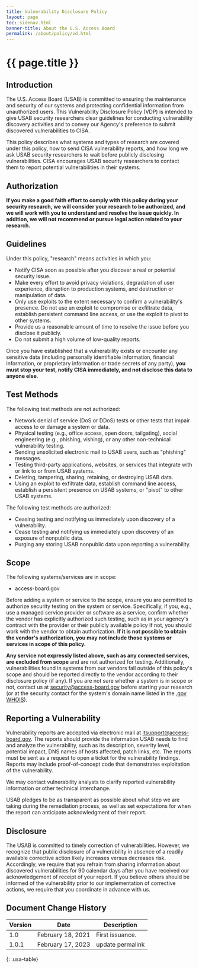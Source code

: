 ```yaml
---
title: Vulnerability Disclosure Policy
layout: page
toc: sidenav.html
banner-title: About the U.S. Access Board
permalink: /about/policy/vd.html
---
```


# {{ page.title }}

## Introduction

The U.S. Access Board (USAB) is committed to ensuring the maintenance and security of our systems and protecting confidential information from unauthorized users.
This Vulnerability Disclosure Policy (VDP) is intended to give USAB security researchers clear guidelines for conducting vulnerability discovery activities and
to convey our Agency's preference to submit discovered vulnerabilities to CISA.

This policy describes what systems and types of research are covered under this policy, how to send CISA vulnerability reports, and how long we ask USAB security
researchers to wait before publicly disclosing vulnerabilities. CISA encourages USAB security researchers to contact them to report potential vulnerabilities in their systems.

## Authorization

**If you make a good faith effort to comply with this policy during your security research, we will consider your research to be authorized, and we will work with you to understand and resolve the issue quickly.  In addition, we will not recommend or pursue legal action related to your research.**

## Guidelines

Under this policy, "research" means activities in which you:

- Notify CISA soon as possible after you discover a real or potential security issue.
- Make every effort to avoid privacy violations, degradation of user experience, disruption to production systems, and destruction or manipulation of data.
- Only use exploits to the extent necessary to confirm a vulnerability's presence.  Do not use an exploit to compromise or exfiltrate data, establish persistent command line access, or use the exploit to pivot to other systems.
- Provide us a reasonable amount of time to resolve the issue before you disclose it publicly.
- Do not submit a high volume of low-quality reports.

Once you have established that a vulnerability exists or encounter any sensitive data (including personally identifiable information, financial information,
or proprietary information or trade secrets of any party), **you must stop your test, notify CISA immediately, and not disclose this data to anyone else**.

## Test Methods

The following test methods are not authorized:

- Network denial of service (DoS or DDoS) tests or other tests that impair access to or damage a system or data.
- Physical testing (e.g., office access, open doors, tailgating), social engineering (e.g., phishing, vishing), or any other non-technical vulnerability testing.
- Sending unsolicited electronic mail to USAB users, such as "phishing" messages.
- Testing third-party applications, websites, or services that integrate with or link to or from USAB systems.
- Deleting, tampering, sharing, retaining, or destroying USAB data.
- Using an exploit to exfiltrate data, establish command line access, establish a persistent presence on USAB systems, or "pivot" to other USAB systems.

The following test methods are authorized:

- Ceasing testing and notifying us immediately upon discovery of a vulnerability.
- Cease testing and notifying us immediately upon discovery of an exposure of nonpublic data.
- Purging any storing USAB nonpublic data upon reporting a vulnerability.

## Scope

The following systems/services are in scope:

- access-board.gov

Before adding a system or service to the scope, ensure you are permitted to authorize security testing on the system or service.
Specifically, if you, e.g., use a managed service provider or software as a service, confirm whether the vendor has explicitly authorized such testing,
such as in your agency's contract with the provider or their publicly available policy
If not, you should work with the vendor to obtain authorization.
**If it is not possible to obtain the vendor's authorization, you may not include those systems or services in scope of this policy.**

**Any service not expressly listed above, such as any connected services, are excluded from scope** and are not authorized for testing.
Additionally, vulnerabilities found in systems from our vendors fall outside of this policy's scope and should be reported directly to
the vendor according to their disclosure policy (if any).
If you are not sure whether a system is in scope or not, contact us at <security@access-board.gov> before starting your research (or at
the security contact for the system's domain name listed in the [.gov WHOIS](https://domains.dotgov.gov/dotgov-web/registration/whois.xhtml)).

## Reporting a Vulnerability

Vulnerability reports are accepted via electronic mail at <itsupport@access-board.gov>.
The reports should provide the information USAB needs to find and analyze the vulnerability, such as its description, severity level, potential impact, DNS names of hosts affected, patch links, etc. The reports must be sent as a request to open a ticket for the vulnerability findings. Reports may include proof-of-concept code that demonstrates exploitation of the vulnerability.

We may contact vulnerability analysts to clarify reported vulnerability information or other technical interchange.

USAB pledges to be as transparent as possible about what step we are taking during the remediation process, as well as set expectations for when the report can anticipate acknowledgment of their report.

## Disclosure

The USAB is committed to timely correction of vulnerabilities.
However, we recognize that public disclosure of a vulnerability in absence of a readily available corrective action likely increases versus decreases risk.
Accordingly, we require that you refrain from sharing information about discovered vulnerabilities for 90 calendar days after you have received our
acknowledgement of receipt of your report.
If you believe others should be informed of the vulnerability prior to our implementation of corrective actions, we require that you coordinate in advance with us.

## Document Change History

| Version | Date | Description |
|---|---|---|
| 1.0     | February 18, 2021 | First issuance. |
| 1.0.1   | February 17, 2023 | update permalink     |
{: .usa-table}
